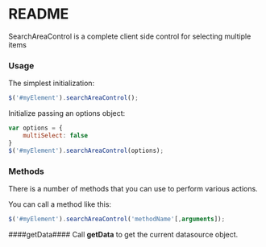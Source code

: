 # README #

SearchAreaControl is a complete client side control for selecting multiple items

### Usage ###

The simplest initialization:
```javascript
$('#myElement').searchAreaControl();
```

Initialize passing an options object:
```javascript
var options = {
	multiSelect: false
}
$('#myElement').searchAreaControl(options);
```

### Methods ###

There is a number of methods that you can use to perform various actions.

You can call a method like this:
````javascript
$('#myElement').searchAreaControl('methodName'[,arguments]);
````

####getData####
Call **getData** to get the current datasource object.